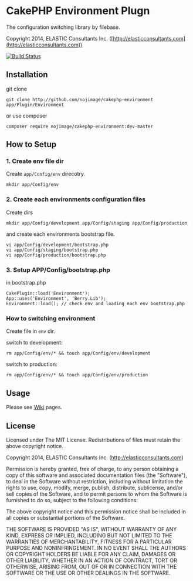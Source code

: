 # CakePHP Environment Plugn

The configuration switching library by filebase.

Copyright 2014, ELASTIC Consultants Inc. ([http://elasticconsultants.com](http://elasticconsultants.com))

[![Build Status](https://travis-ci.org/nojimage/cakephp-environment.png?branch=master)](https://travis-ci.org/nojimage/cakephp-environment)

## Installation

git clone

    git clone http://github.com/nojimage/cakephp-environment app/Plugin/Environment

or use composer

    composer require nojimage/cakephp-environment:dev-master


## How to Setup

### 1. Create env file dir

Create `app/Config/env` direcotry.

    mkdir app/Config/env

### 2. Create each environments configuration files

Create dirs

    mkdir app/Config/development app/Config/staging app/Config/production

and create each environments bootstrap file.

    vi app/Config/development/bootstrap.php
    vi app/Config/staging/bootstrap.php
    vi app/Config/production/bootstrap.php

### 3. Setup APP/Config/bootstrap.php

in bootstrap.php 

    CakePlugin::load('Environment');
    App::uses('Environment', 'Berry.Lib');
	Environment::load(); // check env and loading each env bootstrap.php

### How to switching environment

Create file in `env` dir.

switch to development:

    rm app/Config/env/* && touch app/Config/env/development

switch to production:

    rm app/Config/env/* && touch app/Config/env/production


## Usage

Please see [Wiki](https://github.com/nojimage/cakephp-environment/wiki) pages.

## License

Licensed under The MIT License.
Redistributions of files must retain the above copyright notice.


Copyright 2014, ELASTIC Consultants Inc. (http://elasticconsultants.com)

Permission is hereby granted, free of charge, to any person obtaining a copy
of this software and associated documentation files (the "Software"), to deal
in the Software without restriction, including without limitation the rights
to use, copy, modify, merge, publish, distribute, sublicense, and/or sell
copies of the Software, and to permit persons to whom the Software is
furnished to do so, subject to the following conditions:

The above copyright notice and this permission notice shall be included in
all copies or substantial portions of the Software.

THE SOFTWARE IS PROVIDED "AS IS", WITHOUT WARRANTY OF ANY KIND, EXPRESS OR
IMPLIED, INCLUDING BUT NOT LIMITED TO THE WARRANTIES OF MERCHANTABILITY,
FITNESS FOR A PARTICULAR PURPOSE AND NONINFRINGEMENT. IN NO EVENT SHALL THE
AUTHORS OR COPYRIGHT HOLDERS BE LIABLE FOR ANY CLAIM, DAMAGES OR OTHER
LIABILITY, WHETHER IN AN ACTION OF CONTRACT, TORT OR OTHERWISE, ARISING FROM,
OUT OF OR IN CONNECTION WITH THE SOFTWARE OR THE USE OR OTHER DEALINGS IN
THE SOFTWARE.

